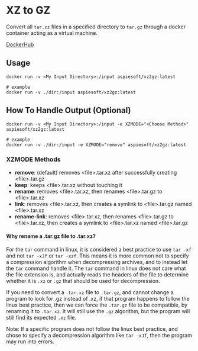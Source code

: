 # XZ to GZ

Convert all `tar.xz` files in a specified directory to `tar.gz` through a docker container acting as a virtual machine.

[DockerHub](https://hub.docker.com/repository/docker/aspiesoft/xz2gz/general)

## Usage

```shell
docker run -v <My Input Directory>:/input aspiesoft/xz2gz:latest

# example
docker run -v ./dir:/input aspiesoft/xz2gz:latest
```

## How To Handle Output (Optional)

```shell
docker run -v <My Input Directory>:/input -e XZMODE="<Choose Method>" aspiesoft/xz2gz:latest

# example
docker run -v ./dir:/input -e XZMODE="remove" aspiesoft/xz2gz:latest
```

### XZMODE Methods

- **remove**: (default) removes \<file\>.tar.xz after successfully creating \<file\>.tar.gz
- **keep**: keeps \<file\>.tar.xz without touching it
- **rename**: removes \<file\>.tar.xz, then renames \<file\>.tar.gz to \<file\>.tar.xz
- **link**: removes \<file\>.tar.xz, then creates a symlink to \<file\>.tar.gz named \<file\>.tar.xz
- **rename-link**: removes \<file\>.tar.xz, then renames \<file\>.tar.gz to \<file\>.tar.xz, then creates a symlink to \<file\>.tar.xz named \<file\>.tar.gz

#### Why rename a .tar.gz file to .tar.xz?

For the `tar` command in linux, it is considered a best practice to use `tar -xf` and not `tar -xJf` or `tar -xzf`.
This means it is more common not to specify a compression algorithm when decompressing archives, and to instead
let the `tar` command handle it. The `tar` command in linux does not care what the file extension is, and actually
reads the headers of the file to determine whether it is `.xz` or `.gz` that should be used for decompression.

If you need to convert a `.tar.xz` file to `.tar.gz`, and cannot change a program to look for .gz instead of .xz,
if that program happens to follow the linux best practice, then we can force the `.tar.gz` file to be compatible,
by renaming it to `.tar.xz`. It will still use the `.gz` algorithm, but the program will still find its expected
`.xz` file.

Note: If a specific program does not follow the linux best practice, and chose to specify a decompression algorithm
like `tar -xJf`, then the program may run into errors.
